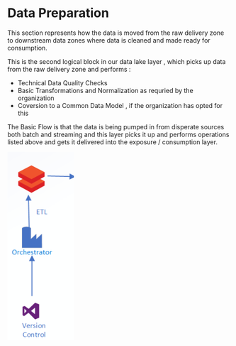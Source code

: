 # Data Preparation 

This section represents how the data is moved from the raw delivery zone to downstream data zones where data is cleaned and made ready for consumption.

This is the second logical block in our data lake layer , which picks up data from the raw delivery zone and performs :

- Technical Data Quality Checks
- Basic Transformations and Normalization as requried by the organization
- Coversion to a Common Data Model , if the organization has opted for this


The Basic Flow is that the data is being pumped in from disperate sources both batch and streaming and this layer picks it up and performs operations listed above and gets it delivered into the exposure / consumption layer.

![picture](docs/images/dataprep.PNG)

